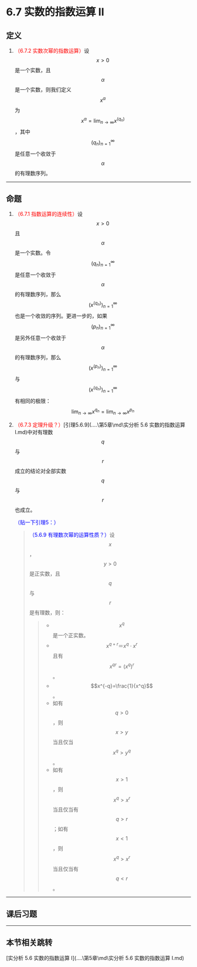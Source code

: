 # 6.7 实数的指数运算 II

## 定义

1. <font color=red>（6.7.2 实数次幂的指数运算）</font>设$$x>0$$是一个实数，且$$\alpha $$是一个实数，则我们定义$$x^\alpha $$为$$x^\alpha =\lim_{n\rightarrow\infty}x^{(q_n)}$$，其中$$(q_n)_{n=1}^\infty$$是任意一个收敛于$$\alpha $$的有理数序列。

---

## 命题

1. <font color=red>（6.7.1 指数运算的连续性）</font>设$$x>0$$且$$\alpha $$是一个实数。令$$(q_n)_{n=1}^\infty$$是任意一个收敛于$$\alpha $$的有理数序列，那么$$(x^{(q_n)})_{n=1}^\infty$$也是一个收敛的序列。更进一步的，如果$$(p_n)_{n=1}^\infty$$是另外任意一个收敛于$$\alpha $$的有理数序列，那么$$(x^{(p_n)})_{n=1}^\infty$$与$$(x^{(q_n)})_{n=1}^\infty$$有相同的极限：
   $$
   \lim_{n\rightarrow\infty}x^{q_n}=\lim_{n\rightarrow\infty}x^{p_n}
   $$

2. <font color=red>（6.7.3 定理升级？）</font>[引理5.6.9](..\..\第5章\md\实分析 5.6 实数的指数运算 I.md)中对有理数$$q$$与$$r$$成立的结论对全部实数$$q$$与$$r$$也成立。

   <font color=blue>（贴一下引理5：）</font>

   > <font color=blue>（5.6.9 有理数次幂的运算性质？）</font>设$$x$$，$$y>0$$是正实数，且$$q$$与$$r$$是有理数，则：
   >
   > > * $$x^q$$是一个正实数。
   > > * $$x^{q+r}＝x^q\cdot x^r$$且有$$x^{qr}=(x^q)^r$$。
   > > * $$x^{-q}=\frac{1}{x^q}$$。
   > > * 如有$$q>0$$，则$$x>y$$当且仅当$$x^q>y^q$$。
   > > * 如有$$x>1$$，则$$x^q>x^r$$当且仅当有$$q>r$$；如有$$x<1$$，则$$x^q>x^r$$当且仅当有$$q<r$$。

---

## 课后习题

---

## 本节相关跳转

[实分析 5.6 实数的指数运算 I](..\..\第5章\md\实分析 5.6 实数的指数运算 I.md)
